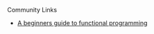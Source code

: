 Community Links
* [A beginners guide to functional programming](http://mooc.cs.helsinki.fi/clojure)
